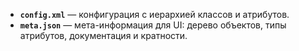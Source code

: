 
- **`config.xml`** — конфигурация с иерархией классов и атрибутов.
- **`meta.json`** — мета-информация для UI: дерево объектов, типы атрибутов, документация и кратности.
